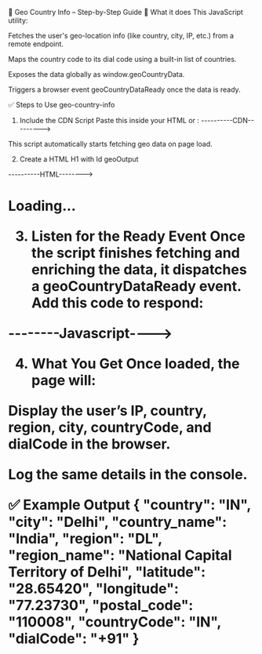 🧭 Geo Country Info – Step-by-Step Guide
📌 What it does
This JavaScript utility:

Fetches the user's geo-location info (like country, city, IP, etc.) from a remote endpoint.

Maps the country code to its dial code using a built-in list of countries.

Exposes the data globally as window.geoCountryData.

Triggers a browser event geoCountryDataReady once the data is ready.

✅ Steps to Use geo-country-info
1. Include the CDN Script
Paste this inside your HTML <body> or <head>:
----------CDN--------->
<script src="https://cdn.jsdelivr.net/gh/07hasib/geo-country-info/geoCountriesInfo.js"></script>
This script automatically starts fetching geo data on page load.

2. Create a HTML H1 with Id geoOutput

----------HTML-------->
<h1 id="geoOutput">Loading...</h>

3. Listen for the Ready Event
Once the script finishes fetching and enriching the data, it dispatches a geoCountryDataReady event. Add this code to respond:

--------Javascript---->
<script>
  const outputEl = document.getElementById('geoOutput');

  window.addEventListener('geoCountryDataReady', () => {
    outputEl.textContent = JSON.stringify(window.geoCountryData, null, 2);
    console.log('geoCountryData -->', geoCountryData);
  });
</script>

4. What You Get
Once loaded, the page will:

Display the user’s IP, country, region, city, countryCode, and dialCode in the browser.

Log the same details in the console.

✅  Example Output
{
  "country": "IN",
  "city": "Delhi",
  "country_name": "India",
  "region": "DL",
  "region_name": "National Capital Territory of Delhi",
  "latitude": "28.65420",
  "longitude": "77.23730",
  "postal_code": "110008",
  "countryCode": "IN",
  "dialCode": "+91"
}

